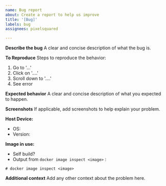 ```yaml
---
name: Bug report
about: Create a report to help us improve
title: '[Bug]'
labels: bug
assignees: pixelsquared

---
```



**Describe the bug**
A clear and concise description of what the bug is.

**To Reproduce**
Steps to reproduce the behavior:
1. Go to '...'
2. Click on '....'
3. Scroll down to '....'
4. See error

**Expected behavior**
A clear and concise description of what you expected to happen.

**Screenshots**
If applicable, add screenshots to help explain your problem.

**Host Device:**
 - OS:
 - Version:

**Image in use:**
- Self build? 
- Output from `docker image inspect <image>` :
```
# docker image inspect <image> 
```

**Additional context**
Add any other context about the problem here.



